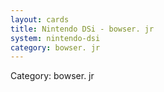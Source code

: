 ```yaml
---
layout: cards
title: Nintendo DSi - bowser. jr
system: nintendo-dsi
category: bowser. jr
---
```

<div class="alert alert-secondary mb-4"><span class="i18n innerHTML-category">Category: </span><span class="i18n innerHTML-cat-bowser. jr">bowser. jr</span></div>
